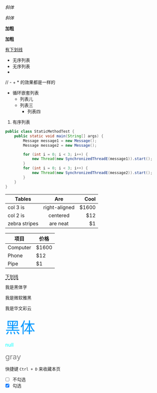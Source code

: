 _斜体_

*斜体*

**加粗**

__加粗__

<u>有下划线</u>

- 无序列表
- 无序列表
-
// - + * 的效果都是一样的

- 循环嵌套列表
  + 列表儿
  + 列表三
    * 列表四


1. 有序列表


```Java
public class StaticMethodTest {
    public static void main(String[] args) {
        Message message1 = new Message();
        Message message2 = new Message();

        for (int i = 0; i < 3; i++) {
            new Thread(new SynchronizedThreadE(message1)).start();
        }
        for (int i = 0; i < 3; i++) {
            new Thread(new SynchronizedThreadE(message2)).start();
        }
    }
}
```

| Tables        | Are           | Cool  |
| ------------- |:-------------:| -----:|
| col 3 is      | right-aligned | $1600 |
| col 2 is      | centered      |   $12 |
| zebra stripes | are neat      |    $1 |


项目     | 价格
-------- | ---
Computer | $1600
Phone    | $12
Pipe     | $1
<span style="border-bottom:2px dashed black;">下划线</span>

<font face="黑体">我是黑体字</font>

<font face="微软雅黑">我是微软雅黑</font>

<font face="STCAIYUN">我是华文彩云</font>

<font color=#0099ff size=12 face="黑体">黑体</font>

<font color=#00ffff size=3>null</font>

<font color=gray size=5>gray</font>

快捷键 `Ctrl + D` 来收藏本页




- [ ] 不勾选
- [x] 勾选
